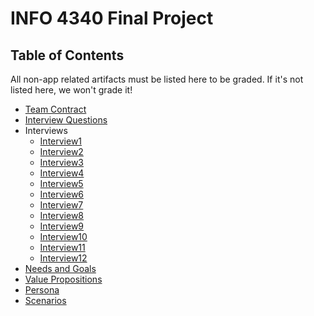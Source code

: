 # INFO 4340 Final Project

## Table of Contents

All non-app related artifacts must be listed here to be graded. If it's not listed here, we won't grade it!

- [Team Contract](documents/team-contract.md)
- [Interview Questions](documents/interview_questions.md)
- Interviews
  - [Interview1](documents/interviews/interview1.md)
  - [Interview2](documents/interviews/interview2.md)
  - [Interview3](documents/interviews/interview3.md)
  - [Interview4](documents/interviews/interview4.md)
  - [Interview5](documents/interviews/interview5.md)
  - [Interview6](documents/interviews/interview6.md)
  - [Interview7](documents/interviews/interview7.md)
  - [Interview8](documents/interviews/interview8.md)
  - [Interview9](documents/interviews/interview9.md)
  - [Interview10](documents/interviews/interview10.md)
  - [Interview11](documents/interviews/interview11.md)
  - [Interview12](documents/interviews/interview12.md)
- [Needs and Goals](documents/needs_goals.md)
- [Value Propositions](documents/value_propositions.md)
- [Persona](persona.md)
- [Scenarios](documents/scenarios.md)
